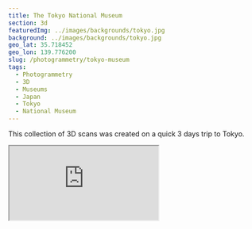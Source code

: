 ```yaml
---
title: The Tokyo National Museum
section: 3d
featuredImg: ../images/backgrounds/tokyo.jpg
background: ../images/backgrounds/tokyo.jpg
geo_lat: 35.718452
geo_lon: 139.776200
slug: /photogrammetry/tokyo-museum
tags:
  - Photogrammetry
  - 3D
  - Museums
  - Japan
  - Tokyo
  - National Museum
---
```


This collection of 3D scans was created on a quick 3 days trip to Tokyo.

<div class="ratio ratio-1x1 mb-3">
  <iframe title="A 3D model playlist from Tokyo museum"  src="https://sketchfab.com/playlists/embed?collection=9c6ccd27893048d4bfb30ad96173ae6e"  allow="autoplay; fullscreen; vr" mozallowfullscreen="true" webkitallowfullscreen="true"></iframe>
</div>

